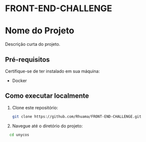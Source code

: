 # FRONT-END-CHALLENGE
# Nome do Projeto

Descrição curta do projeto.

## Pré-requisitos

Certifique-se de ter instalado em sua máquina:

- Docker

## Como executar localmente

1. Clone este repositório:

   ```bash
   git clone https://github.com/Rhuama/FRONT-END-CHALLENGE.git
2. Navegue até o diretório do projeto:

 ```bash
   cd unycos
